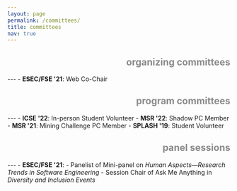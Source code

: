 ```yaml
---
layout: page
permalink: /committees/
title: committees
nav: true
---
```


<h2 style="text-align:right;opacity:0.5;">organizing committees</h2>
---
- <b>ESEC/FSE '21</b>: Web Co-Chair

<h2 style="text-align:right;opacity:0.5;">program committees</h2>
---
- <b>ICSE '22</b>: In-person Student Volunteer
- <b>MSR '22</b>: Shadow PC Member
- <b>MSR '21</b>: Mining Challenge PC Member
- <b>SPLASH '19</b>: Student Volunteer

<h2 style="text-align:right;opacity:0.5;">panel sessions</h2>
---
- <b>ESEC/FSE '21</b>:
  - Panelist of Mini-panel on <em>Human Aspects&mdash;Research Trends in Software Engineering</em>
  - Session Chair of Ask Me Anything in <em>Diversity and Inclusion Events</em>

